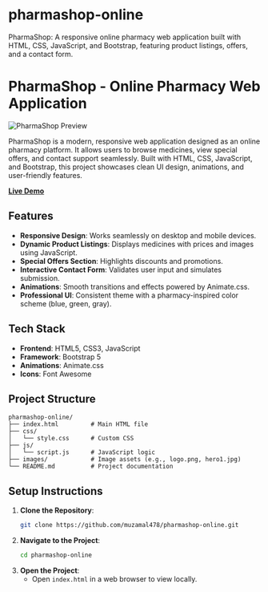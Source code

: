 # pharmashop-online
PharmaShop: A responsive online pharmacy web application built with HTML, CSS, JavaScript, and Bootstrap, featuring product listings, offers, and a contact form.

# PharmaShop - Online Pharmacy Web Application

![PharmaShop Preview](/images/preview.jpg) <!-- Replace with a screenshot -->

PharmaShop is a modern, responsive web application designed as an online pharmacy platform. It allows users to browse medicines, view special offers, and contact support seamlessly. Built with HTML, CSS, JavaScript, and Bootstrap, this project showcases clean UI design, animations, and user-friendly features.

**[Live Demo](https://muzamal478.github.io/pharmashop-online/)**

## Features
- **Responsive Design**: Works seamlessly on desktop and mobile devices.
- **Dynamic Product Listings**: Displays medicines with prices and images using JavaScript.
- **Special Offers Section**: Highlights discounts and promotions.
- **Interactive Contact Form**: Validates user input and simulates submission.
- **Animations**: Smooth transitions and effects powered by Animate.css.
- **Professional UI**: Consistent theme with a pharmacy-inspired color scheme (blue, green, gray).

## Tech Stack
- **Frontend**: HTML5, CSS3, JavaScript
- **Framework**: Bootstrap 5
- **Animations**: Animate.css
- **Icons**: Font Awesome

## Project Structure
```
pharmashop-online/
├── index.html         # Main HTML file
├── css/
│   └── style.css      # Custom CSS
├── js/
│   └── script.js      # JavaScript logic
├── images/            # Image assets (e.g., logo.png, hero1.jpg)
└── README.md          # Project documentation
```

## Setup Instructions
1. **Clone the Repository**:
   ```bash
   git clone https://github.com/muzamal478/pharmashop-online.git
   ```
2. **Navigate to the Project**:
   ```bash
   cd pharmashop-online
   ```
3. **Open the Project**:
   - Open `index.html` in a web browser to view locally.
